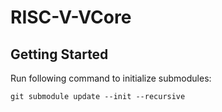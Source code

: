 # RISC-V-VCore

## Getting Started

Run following command to initialize submodules:
```
git submodule update --init --recursive
```
